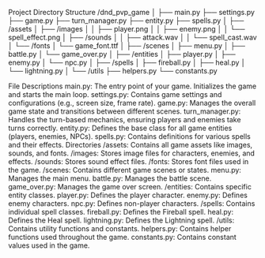 Project Directory Structure
/dnd_pvp_game
│
├── main.py
├── settings.py
├── game.py
├── turn_manager.py
├── entity.py
├── spells.py
│
├── /assets
│   ├── /images
│   │   ├── player.png
│   │   ├── enemy.png
│   │   └── spell_effect.png
│   ├── /sounds
│   │   ├── attack.wav
│   │   └── spell_cast.wav
│   └── /fonts
│       └── game_font.ttf
│
├── /scenes
│   ├── menu.py
│   ├── battle.py
│   └── game_over.py
│
├── /entities
│   ├── player.py
│   ├── enemy.py
│   └── npc.py
│
├── /spells
│   ├── fireball.py
│   ├── heal.py
│   └── lightning.py
│
└── /utils
    ├── helpers.py
    └── constants.py

File Descriptions
main.py: The entry point of your game. Initializes the game and starts the main loop.
settings.py: Contains game settings and configurations (e.g., screen size, frame rate).
game.py: Manages the overall game state and transitions between different scenes.
turn_manager.py: Handles the turn-based mechanics, ensuring players and enemies take turns correctly.
entity.py: Defines the base class for all game entities (players, enemies, NPCs).
spells.py: Contains definitions for various spells and their effects.
Directories
/assets: Contains all game assets like images, sounds, and fonts.
/images: Stores image files for characters, enemies, and effects.
/sounds: Stores sound effect files.
/fonts: Stores font files used in the game.
/scenes: Contains different game scenes or states.
menu.py: Manages the main menu.
battle.py: Manages the battle scene.
game_over.py: Manages the game over screen.
/entities: Contains specific entity classes.
player.py: Defines the player character.
enemy.py: Defines enemy characters.
npc.py: Defines non-player characters.
/spells: Contains individual spell classes.
fireball.py: Defines the Fireball spell.
heal.py: Defines the Heal spell.
lightning.py: Defines the Lightning spell.
/utils: Contains utility functions and constants.
helpers.py: Contains helper functions used throughout the game.
constants.py: Contains constant values used in the game.